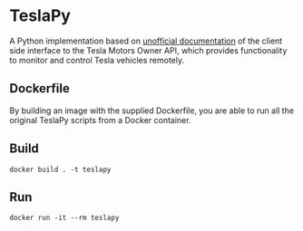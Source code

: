 # TeslaPy

A Python implementation based on [unofficial documentation](https://tesla-api.timdorr.com/) of the client side interface to the Tesla Motors Owner API, which provides functionality to monitor and control Tesla vehicles remotely.

## Dockerfile
By building an image with the supplied Dockerfile, you are able to run all the original TeslaPy scripts from a Docker container.

## Build
`docker build . -t teslapy`

## Run
`docker run -it --rm teslapy`
